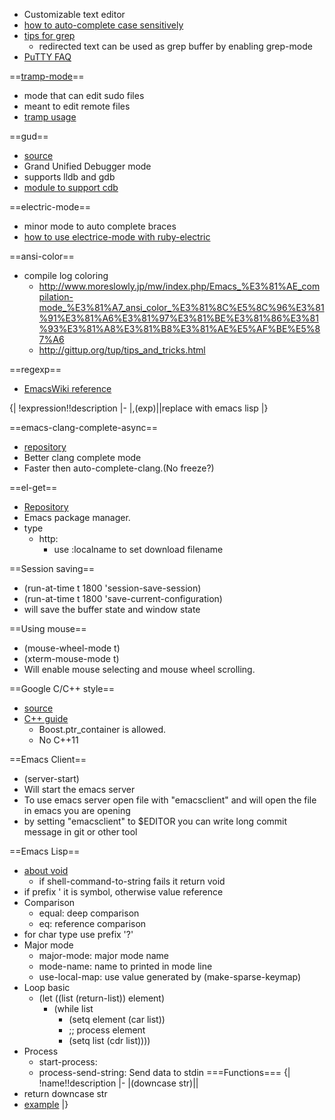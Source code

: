 * Customizable text editor
* [how to auto-complete case sensitively](http://cx4a.org/software/auto-complete/manual.html#Ignore_case)
* [tips for grep](http://d.hatena.ne.jp/m-hiyama/20080404/1207293019)
  * redirected text can be used as grep buffer by enabling grep-mode
* [PuTTY FAQ](http://www.emacswiki.org/emacs/PuTTY)

==[tramp-mode](http://www.emacswiki.org/emacs/TrampMode)==
* mode that can edit sudo files
* meant to edit remote files
* [tramp usage](http://dqn.sakusakutto.jp/2011/08/tramp-emacs-sudo.html)

==gud==
* [source](http://www.opensource.apple.com/source/lldb/lldb-69/utils/emacs/gud.el)
* Grand Unified Debugger mode
* supports lldb and gdb
* [module to support cdb](http://www.emacswiki.org/emacs/cdb-gud.el)

==electric-mode==
* minor mode to auto complete braces
* [how to use electrice-mode with ruby-electric](http://d.hatena.ne.jp/tettsyun/20111217)

==ansi-color==
* compile log coloring
  * http://www.moreslowly.jp/mw/index.php/Emacs_%E3%81%AE_compilation-mode_%E3%81%A7_ansi_color_%E3%81%8C%E5%8C%96%E3%81%91%E3%81%A6%E3%81%97%E3%81%BE%E3%81%86%E3%81%93%E3%81%A8%E3%81%B8%E3%81%AE%E5%AF%BE%E5%87%A6
  * http://gittup.org/tup/tips_and_tricks.html

==regexp==
* [EmacsWiki reference](http://emacswiki.org/emacs/RegularExpression)

{|
!expression!!description
|-
|\,(exp)||replace with emacs lisp
|}

==emacs-clang-complete-async==
* [repository](https://github.com/Golevka/emacs-clang-complete-async)
* Better clang complete mode
* Faster then auto-complete-clang.(No freeze?)

==el-get==
* [Repository](https://github.com/dimitri/el-get)
* Emacs package manager.
* type
  * http:
    * use :localname to set download filename

==Session saving==
* (run-at-time t 1800 'session-save-session)
* (run-at-time t 1800 'save-current-configuration)
* will save the buffer state and window state

==Using mouse==
* (mouse-wheel-mode t)
* (xterm-mouse-mode t)
* Will enable mouse selecting and mouse wheel scrolling.

==Google C/C++ style==
* [source](http://google-styleguide.googlecode.com/svn/trunk/google-c-style.el)
* [C++ guide](http://google-styleguide.googlecode.com/svn/trunk/cppguide.xml)
  * Boost.ptr_container is allowed.
  * No C++11

==Emacs Client==
* (server-start)
* Will start the emacs server
* To use emacs server open file with "emacsclient" and will open the file in emacs you are opening
* by setting "emacsclient" to $EDITOR you can write long commit message in git or other tool

==Emacs Lisp==
* [about void](http://www.ccmr.cornell.edu/cgi-bin/info2www?(elisp)Void%20Variables)
  * if shell-command-to-string fails it return void
* if prefix ' it is symbol, otherwise value reference
* Comparison
  * equal: deep comparison
  * eq: reference comparison
* for char type use prefix '?'
* Major mode
  * major-mode: major mode name
  * mode-name: name to printed in mode line
  * use-local-map: use value generated by (make-sparse-keymap)
* Loop basic
  * (let ((list (return-list)) element)
    * (while list
      * (setq element (car list))
      * ;; process element
      * (setq list (cdr list))))
* Process
  * start-process:
  * process-send-string: Send data to stdin
===Functions===
{|
!name!!description
|-
|(downcase str)||
* return downcase str
* [example](http://d.hatena.ne.jp/tomoya/20090625/1245918018)
|}